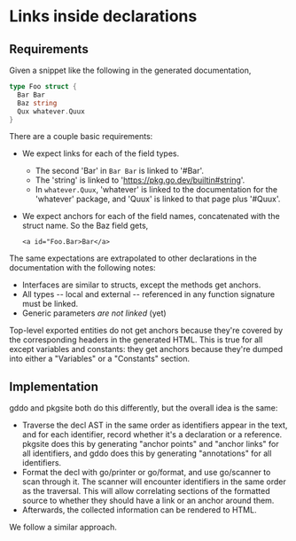 # Links inside declarations

## Requirements

Given a snippet like the following in the generated documentation,

```go
type Foo struct {
  Bar Bar
  Baz string
  Qux whatever.Quux
}
```

There are a couple basic requirements:

* We expect links for each of the field types.
  * The second 'Bar' in `Bar Bar` is linked to '#Bar'.
  * The 'string' is linked to 'https://pkg.go.dev/builtin#string'.
  * In `whatever.Quux`,
    'whatever' is linked to the documentation for the 'whatever' package,
    and 'Quux' is linked to that page plus '#Quux'.
* We expect anchors for each of the field names,
  concatenated with the struct name.
  So the Baz field gets,

    ```
    <a id="Foo.Bar>Bar</a>
    ```

The same expectations are extrapolated to other declarations
in the documentation with the following notes:

* Interfaces are similar to structs, except the methods get anchors.
* All types -- local and external -- referenced in any function signature
  must be linked.
* Generic parameters *are not linked* (yet)

Top-level exported entities do not get anchors
because they're covered by the corresponding headers
in the generated HTML.
This is true for all except variables and constants:
they get anchors because
they're dumped into either a "Variables" or a "Constants" section.

## Implementation

gddo and pkgsite both do this differently,
but the overall idea is the same:

- Traverse the decl AST in the same order as identifiers appear in the text,
  and for each identifier, record whether it's a declaration or a reference.
  pkgsite does this by generating "anchor points" and "anchor links"
  for all identifiers,
  and gddo does this by generating "annotations" for all identifiers.
- Format the decl with go/printer or go/format,
  and use go/scanner to scan through it.
  The scanner will encounter identifiers in the same order as the traversal.
  This will allow correlating sections of the formatted source
  to whether they should have a link or an anchor around them.
- Afterwards, the collected information can be rendered to HTML.

We follow a similar approach.
